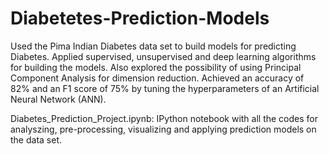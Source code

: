 # Diabetetes-Prediction-Models
Used the Pima Indian Diabetes data set to build models for predicting Diabetes. Applied supervised, unsupervised and deep learning algorithms for building the models. Also explored the possibility of using Principal Component Analysis for dimension reduction. Achieved an accuracy of 82% and an F1 score of 75% by tuning the hyperparameters of an Artificial Neural Network (ANN).

Diabetes_Prediction_Project.ipynb: IPython notebook with all the codes for analyszing, pre-processing, visualizing and applying prediction models on the data set.
